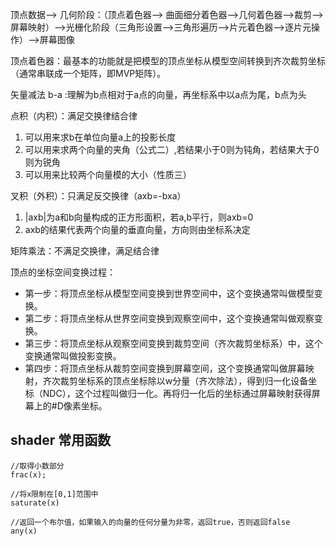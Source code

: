 顶点数据--> 几何阶段：（顶点着色器--> 曲面细分着色器-->几何着色器-->裁剪-->屏幕映射）-->光栅化阶段（三角形设置-->三角形遍历-->片元着色器-->逐片元操作）-->屏幕图像

顶点着色器：最基本的功能就是把模型的顶点坐标从模型空间转换到齐次裁剪坐标（通常串联成一个矩阵，即MVP矩阵）。

矢量减法 b-a :理解为b点相对于a点的向量，再坐标系中以a点为尾，b点为头

点积（内积）：满足交换律结合律
1. 可以用来求b在单位向量a上的投影长度
2. 可以用来求两个向量的夹角（公式二）,若结果小于0则为钝角，若结果大于0则为锐角
3. 可以用来比较两个向量模的大小（性质三）

叉积（外积）：只满足反交换律（axb=-bxa）
1. |axb|为a和b向量构成的正方形面积，若a,b平行，则axb=0
2. axb的结果代表两个向量的垂直向量，方向则由坐标系决定


矩阵乘法：不满足交换律，满足结合律

顶点的坐标空间变换过程： 
- 第一步：将顶点坐标从模型空间变换到世界空间中，这个变换通常叫做模型变换。
- 第二步：将顶点坐标从世界空间变换到观察空间中，这个变换通常叫做观察变换。
- 第三步：将顶点坐标从观察空间变换到裁剪空间（齐次裁剪坐标系）中，这个变换通常叫做投影变换。
- 第四步：将顶点坐标从裁剪空间变换到屏幕空间，这个变换通常叫做屏幕映射，齐次裁剪坐标系的顶点坐标除以w分量（齐次除法），得到归一化设备坐标（NDC），这个过程叫做归一化。再将归一化后的坐标通过屏幕映射获得屏幕上的#D像素坐标。



## shader 常用函数
```
//取得小数部分
frac(x);

//将x限制在[0,1]范围中
saturate(x)

//返回一个布尔值，如果输入的向量的任何分量为非零，返回true，否则返回false
any(x)
```
